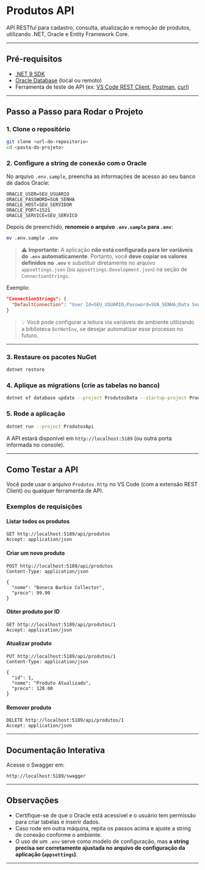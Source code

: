 # Produtos API

API RESTful para cadastro, consulta, atualização e remoção de produtos, utilizando .NET, Oracle e Entity Framework Core.

---

## Pré-requisitos

- [.NET 9 SDK](https://dotnet.microsoft.com/download)
- [Oracle Database](https://www.oracle.com/database/technologies/) (local ou remoto)
- Ferramenta de teste de API (ex: [VS Code REST Client](https://marketplace.visualstudio.com/items?itemName=humao.rest-client), [Postman](https://www.postman.com/), [curl](https://curl.se/))

---

## Passo a Passo para Rodar o Projeto

### 1. Clone o repositório

```sh
git clone <url-do-repositorio>
cd <pasta-do-projeto>
```

### 2. Configure a string de conexão com o Oracle

No arquivo `.env.sample`, preencha as informações de acesso ao seu banco de dados Oracle:

```
ORACLE_USER=SEU_USUARIO
ORACLE_PASSWORD=SUA_SENHA
ORACLE_HOST=SEU_SERVIDOR
ORACLE_PORT=1521
ORACLE_SERVICE=SEU_SERVICO
```

Depois de preenchido, **renomeie o arquivo `.env.sample` para `.env`**:

```sh
mv .env.sample .env
```

> ⚠️ **Importante:** A aplicação **não está configurada para ler variáveis do `.env` automaticamente**. Portanto, você **deve copiar os valores definidos no `.env`** e substituir diretamente no arquivo `appsettings.json` (ou `appsettings.Development.json`) na seção de `ConnectionStrings`.

Exemplo:

```json
"ConnectionStrings": {
  "DefaultConnection": "User Id=SEU_USUARIO;Password=SUA_SENHA;Data Source=SEU_SERVIDOR:1521/SEU_SERVICO"
}
```

> 💡 Você pode configurar a leitura via variáveis de ambiente utilizando a biblioteca `DotNetEnv`, se desejar automatizar esse processo no futuro.

---

### 3. Restaure os pacotes NuGet

```sh
dotnet restore
```

### 4. Aplique as migrations (crie as tabelas no banco)

```sh
dotnet ef database update --project ProdutosData --startup-project ProdutosApi
```

### 5. Rode a aplicação

```sh
dotnet run --project ProdutosApi
```

A API estará disponível em `http://localhost:5189` (ou outra porta informada no console).

---

## Como Testar a API

Você pode usar o arquivo `Produtos.http` no VS Code (com a extensão REST Client) ou qualquer ferramenta de API.

### Exemplos de requisições

#### Listar todos os produtos

```http
GET http://localhost:5189/api/produtos
Accept: application/json
```

#### Criar um novo produto

```http
POST http://localhost:5189/api/produtos
Content-Type: application/json

{
  "nome": "Boneca Barbie Collector",
  "preco": 99.90
}
```

#### Obter produto por ID

```http
GET http://localhost:5189/api/produtos/1
Accept: application/json
```

#### Atualizar produto

```http
PUT http://localhost:5189/api/produtos/1
Content-Type: application/json

{
  "id": 1,
  "nome": "Produto Atualizado",
  "preco": 120.00
}
```

#### Remover produto

```http
DELETE http://localhost:5189/api/produtos/1
Accept: application/json
```

---

## Documentação Interativa

Acesse o Swagger em:

```
http://localhost:5189/swagger
```

---

## Observações

- Certifique-se de que o Oracle está acessível e o usuário tem permissão para criar tabelas e inserir dados.
- Caso rode em outra máquina, repita os passos acima e ajuste a string de conexão conforme o ambiente.
- O uso de um `.env` serve como modelo de configuração, mas **a string precisa ser corretamente ajustada no arquivo de configuração da aplicação (`appsettings`)**.

---